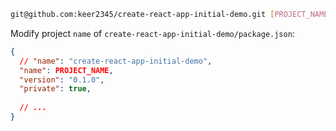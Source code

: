 ``` sh
git@github.com:keer2345/create-react-app-initial-demo.git [PROJECT_NAME]
```

Modify project `name` of `create-react-app-initial-demo/package.json`:
``` json
{
  // "name": "create-react-app-initial-demo",
  "name": PROJECT_NAME,
  "version": "0.1.0",
  "private": true,
  
  // ...
}
```
